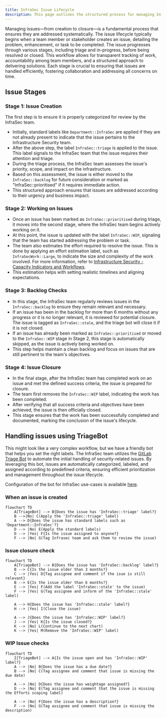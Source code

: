 ```yaml
---
title: InfraSec Issue Lifecycle
description: This page outlines the structured process for managing InfraSec issues from creation to closure. It includes clear stages such as issue triage, prioritization, backlog checks, and closure, ensuring efficient tracking, timely resolution, and accountability through systematic labeling and workflows
---
```


Managing issues—from creation to closure—is a fundamental process that ensures they are addressed systematically. The issue lifecycle typically begins when a team member or stakeholder creates an issue, detailing the problem, enhancement, or task to be completed. The issue progresses through various stages, including triage and in-progress, before being resolved or closed. This workflow allows for transparent tracking of work, accountability among team members, and a structured approach to delivering solutions. Each stage is crucial to ensuring that issues are handled efficiently, fostering collaboration and addressing all concerns on time.

## Issue Stages

### Stage 1: Issue Creation

The first step is to ensure it is properly categorized for review by the InfraSec team.

- Initially, standard labels like `Department::InfraSec` are applied if they are not already present to indicate that the issue pertains to the Infrastructure Security team.
- After the above step, the label `InfraSec::triage` is applied to the issue. This label signals to the InfraSec team that the issue requires their attention and triage.
- During the triage process, the InfraSec team assesses the issue's priority, scope, and impact on the infrastructure.
- Based on this assessment, the issue is either moved to the `InfraSec::backlog` for future consideration or marked as "InfraSec::prioritised" if it requires immediate action.
- This structured approach ensures that issues are addressed according to their urgency and business impact.

### Stage 2: Working on Issues

- Once an issue has been marked as `InfraSec::prioritised` during triage, it moves into the second stage, where the InfraSec team begins actively working on it.
- At this point, the issue is updated with the label `InfraSec::WIP`, signaling that the team has started addressing the problem or task.
- The team also estimates the effort required to resolve the issue. This is done by applying an effort estimation label, such as `InfraSecWork::Large`, to indicate the size and complexity of the work involved. For more information, refer to [Infrastructure Security - Capacity Indicators and Workflows](../metrics/capacity/#effort-classification).
- This estimation helps with setting realistic timelines and aligning expectations.

### Stage 3: Backlog Checks

- In this stage, the InfraSec team regularly reviews issues in the `InfraSec::backlog` to ensure they remain relevant and necessary.
- If an issue has been in the backlog for more than 6 months without any progress or it is no longer relevant, it is reviewed for potential closure. The issue is tagged as `InfraSec::stale`, and the triage bot will close it if it is not closed.
- If an issue has already been marked as `InfraSec::prioritised` or moved to the `InfraSec::WIP` stage in Stage 2, this stage is automatically skipped, as the issue is actively being worked on.
- This step helps maintain a clean backlog and focus on issues that are still pertinent to the team's objectives.

### Stage 4: Issue Closure

- In the final stage, after the InfraSec team has completed work on an issue and met the defined success criteria, the issue is prepared for closure.
- The team first removes the `InfraSec::WIP` label, indicating the work has been completed.
- After verifying that all success criteria and objectives have been achieved, the issue is then officially closed.
- This stage ensures that the work has been successfully completed and documented, marking the conclusion of the issue's lifecycle.

## Handling issues using TriageBot

This might look like a very complex workflow, but we have a friendly bot that helps you set the right labels. The InfraSec team utilizes the [GitLab Triage Bot](/handbook/support/readiness/operations/docs/gitlab/triage_bot/) to automate the initial handling of security-related issues. By leveraging this bot, issues are automatically categorized, labeled, and assigned according to predefined criteria, ensuring efficient prioritization and management throughout the issue lifecycle.

Configuration of the bot for InfraSec use-cases is available [here](https://gitlab.com/gitlab-com/gl-security/product-security/infrastructure-security/automation/infrasec-triage-bot/-/tree/main). 

### When an issue is created

```mermaid
flowchart TD
    A[TriageBot] --> B{Does the issue has 'InfraSec::triage' label?}
    B -->|No| C(Apply the 'InfraSec::triage' label)
    A --> D{Does the issue has standard labels such as 'Department::InfraSec'?}
    D --> |No| E(Apply the standard labels)
    D --> |Yes| F{Is the issue assigned to anyone?}
    F --> |No| G(Tag Infrasec team and ask them to review the issue)
```

### Issue closure check

```mermaid
flowchart TD
    A[TriageBot] --> B{Does the issue has 'InfraSec::backlog' label?}
    B --> C{Is the issue older than 3 months?}
    C --> |Yes| D{Tag assignee and comment if the isue is still relevant}
    B --> E{Is the issue older than 6 months?}
    E --> |Yes| F(Add the label 'InfraSec::stale' to the issue)
    F --> |Yes| G(Tag assignee and inform of the 'InfraSec::stale' label)

    A --> H{Does the issue has 'InfraSec::stale' label?}
    H --> |Yes| I(Close the issue)

    A --> J{Does the issue has 'InfraSec::WIP' label?}
    J --> |Yes| K{Is the issue closed?}
    K --> |No| L(Continue to the next chart)
    K --> |Yes| M(Remove the 'InfraSec::WIP' label)
```

### WIP Issue checks

```mermaid
flowchart TD
    I[TriageBot] --> A{Is the issue open and has 'InfraSec::WIP' label?}
    A --> |No| B{Does the issue has a due date?}
    B --> |No| C(Tag assignee and comment that issue is missing the due date)

    A --> |No| D{Does the issue has weightage assigned?}
    D --> |No| E(Tag assignee and comment that the issue is missing the Efforts scoping label)

    A --> |No| F{Does the issue has a description?}
    F --> |No| G(Tag assignee and comment that issue is missing the description)
```
